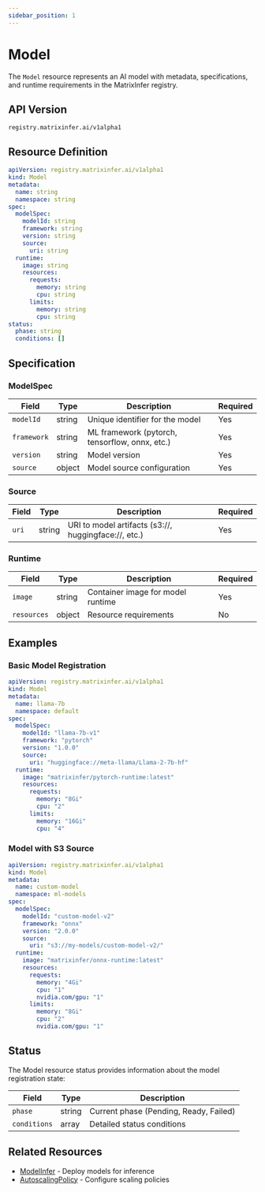 ```yaml
---
sidebar_position: 1
---
```


# Model

The `Model` resource represents an AI model with metadata, specifications, and runtime requirements in the MatrixInfer registry.

## API Version

`registry.matrixinfer.ai/v1alpha1`

## Resource Definition

```yaml
apiVersion: registry.matrixinfer.ai/v1alpha1
kind: Model
metadata:
  name: string
  namespace: string
spec:
  modelSpec:
    modelId: string
    framework: string
    version: string
    source:
      uri: string
  runtime:
    image: string
    resources:
      requests:
        memory: string
        cpu: string
      limits:
        memory: string
        cpu: string
status:
  phase: string
  conditions: []
```

## Specification

### ModelSpec

| Field | Type | Description | Required |
|-------|------|-------------|----------|
| `modelId` | string | Unique identifier for the model | Yes |
| `framework` | string | ML framework (pytorch, tensorflow, onnx, etc.) | Yes |
| `version` | string | Model version | Yes |
| `source` | object | Model source configuration | Yes |

### Source

| Field | Type | Description | Required |
|-------|------|-------------|----------|
| `uri` | string | URI to model artifacts (s3://, huggingface://, etc.) | Yes |

### Runtime

| Field | Type | Description | Required |
|-------|------|-------------|----------|
| `image` | string | Container image for model runtime | Yes |
| `resources` | object | Resource requirements | No |

## Examples

### Basic Model Registration

```yaml
apiVersion: registry.matrixinfer.ai/v1alpha1
kind: Model
metadata:
  name: llama-7b
  namespace: default
spec:
  modelSpec:
    modelId: "llama-7b-v1"
    framework: "pytorch"
    version: "1.0.0"
    source:
      uri: "huggingface://meta-llama/Llama-2-7b-hf"
  runtime:
    image: "matrixinfer/pytorch-runtime:latest"
    resources:
      requests:
        memory: "8Gi"
        cpu: "2"
      limits:
        memory: "16Gi"
        cpu: "4"
```

### Model with S3 Source

```yaml
apiVersion: registry.matrixinfer.ai/v1alpha1
kind: Model
metadata:
  name: custom-model
  namespace: ml-models
spec:
  modelSpec:
    modelId: "custom-model-v2"
    framework: "onnx"
    version: "2.0.0"
    source:
      uri: "s3://my-models/custom-model-v2/"
  runtime:
    image: "matrixinfer/onnx-runtime:latest"
    resources:
      requests:
        memory: "4Gi"
        cpu: "1"
        nvidia.com/gpu: "1"
      limits:
        memory: "8Gi"
        cpu: "2"
        nvidia.com/gpu: "1"
```

## Status

The Model resource status provides information about the model registration state:

| Field | Type | Description |
|-------|------|-------------|
| `phase` | string | Current phase (Pending, Ready, Failed) |
| `conditions` | array | Detailed status conditions |

## Related Resources

- [ModelInfer](../workload/model-infer.md) - Deploy models for inference
- [AutoscalingPolicy](./autoscaling-policy.md) - Configure scaling policies